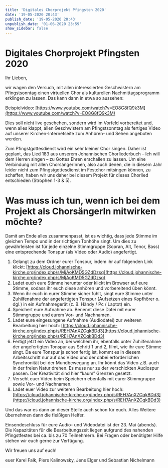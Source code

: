 ```yaml
---
title: 'Digitales Chorprojekt Pfingsten 2020'
date: '19-05-2020 20:43'
publish_date: '19-05-2020 20:43'
unpublish_date: '01-06-2020 23:59'
show_sidebar: false
---
```


# Digitales Chorprojekt Pfingsten 2020
Ihr Lieben,

wir wagen den Versuch, mit allen interessierten Geschwistern am Pfingstsonntag einen virtuellen Chor als kulturellen Nachmittagsprogramm erklingen zu lassen. Das kann dann in etwa so aussehen:

Beispielvideo: [https://www.youtube.com/watch?v=EO8G8fQ9k3M](https://www.youtube.com/watch?v=EO8G8fQ9k3M)

Dies soll nicht live geschehen, sondern wird im Vorfeld vorbereitet und, wenn alles klappt, allen Geschwistern am Pfingstsonntag als fertiges Video auf unserer Kirchen-Internetseite zum Anhören- und Sehen angeboten werden.

Zum Pfingstgottesdienst wird ein sehr kleiner Chor singen. Daher ist geplant, das Lied 183 aus unserem Johannischen Chorliederbuch – Ich will dem Herren singen – zu Gottes Ehren erschallen zu lassen. Um eine Verbindung mit allen ChorsängerInnen, also auch denen, die in diesem Jahr leider nicht zum Pfingstgottesdienst im Festchor mitsingen können, zu schaffen, haben wir uns daher bei diesem Projekt für dieses Chorlied entschieden (Strophen 1-3 & 5). 

# Was muss ich tun, wenn ich bei dem Projekt als ChorsängerIn mitwirken möchte?

Damit am Ende alles zusammenpasst, ist es wichtig, dass jede Stimme im gleichen Tempo und in der richtigen Tonhöhe singt. Um dies zu gewährleisten ist für jede einzelne Stimmgruppe (Sopran, Alt, Tenor, Bass) eine entsprechende Tonspur (als Video oder Audio) angefertigt. 

1. Gelangt zu dem Ordner eurer Tonspur, indem ihr auf folgenden Link klickt: [https://cloud.johannische-kirche.org/index.php/s/MjAoKMD5GZdDzsq](https://cloud.johannische-kirche.org/index.php/s/MjAoKMD5GZdDzsq)
2. Ladet euch eure Stimme herunter oder klickt im Browser auf eure Stimme, sodass ihr euch diese anhören und vorbereitend üben könnt.
3. Wenn ihr euch in eurer Stimme sicher fühlt, singt eure Stimme unter Zuhilfenahme der angefertigten Tonspur (Aufsetzen eines Kopfhörer o. dgl.) in ein Aufnahmegerät (z. B. Händy / Pc / Laptot) ein.
4. Speichert eure Aufnahme ab. Benennt diese Datei mit eurer Stimmgruppe und eurem Vor- und Nachnamen.
5. Ladet eure eingesungene Aufnahme (Audiodatei) zur weiteren Bearbeitung hier hoch: [https://cloud.johannische-kirche.org/index.php/s/REH7AnXZCqkBDd3](https://cloud.johannische-kirche.org/index.php/s/REH7AnXZCqkBDd3)
6. Fertigt jetzt ein Video an, bei welchem ihr, ebenfalls unter Zuhilfenahme der angefertigten Tonspur aus Schritt 1 und 2, filmt, wie ihr eure Stimme singt. Da eure Tonspur ja schon fertig ist, kommt es in diesem Arbeitsschritt nur auf das Video und der dabei erforderlichen Synchronität bei der Mundbewegung an. Ihr könnt das Video z.B. auch in der freien Natur drehen. Es muss nur zu der verschickten Audiospur passen. Der Kreativität sind hier “kaum” Grenzen gesetzt.
7. Verseht euer Video beim Speichern ebenfalls mit eurer Stimmgruppe sowie Vor- und Nachnamen.
8. Ladet euer Video zur weiteren Bearbeitung hier hoch: [https://cloud.johannische-kirche.org/index.php/s/REH7AnXZCqkBDd3](https://cloud.johannische-kirche.org/index.php/s/REH7AnXZCqkBDd3)

Und das war es dann an dieser Stelle auch schon für euch. Alles
 Weitere übernehmen dann die fleißigen Helfer.

Einsendeschluss für eure Audio- und Videodatei ist der 23.
 Mai (abends). Die Kapazitäten für die Bearbeitungszeit liegen aufgrund des nahenden Pfingstfestes bei ca. bis zu 70 Teilnehmern. Bei Fragen oder benötigter Hilfe stehen wir euch gerne zur Verfügung.

Wir freuen uns auf euch!

euer Karel Falk, Piers Kalinowsky, Jens Elger und Sebastian
 Nichelmann 
